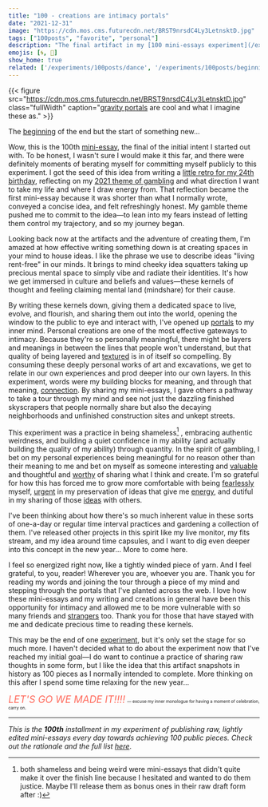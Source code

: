 ```yaml
---
title: "100 - creations are intimacy portals"
date: "2021-12-31"
image: "https://cdn.mos.cms.futurecdn.net/BRST9nrsdC4Ly3LetnsktD.jpg"
tags: ["100posts", "favorite", "personal"]
description: "The final artifact in my [100 mini-essays experiment](/experiments/100posts) exploring the intimacy of creations and the value of sharing your mind with the world."
emojis: [🌀, 🌌]
show_home: true
related: ['/experiments/100posts/dance', '/experiments/100posts/beginnings', '/experiments/100posts/finding-texture', '/experiments/postal-portals', '/experiments/100posts/crazy-ideas', '/experiments/100posts/soothing-fire', '/experiments/100posts/energy-liquidity', '/experiments/100posts/fear', '/experiments/100posts/cafe-encounter', '/experiments/100posts/urgency', '/posts/mid-twenties', '/experiments/100posts/perception']
---
```


{{< figure src="https://cdn.mos.cms.futurecdn.net/BRST9nrsdC4Ly3LetnsktD.jpg" class="fullWidth" caption="[gravity portals](https://www.livescience.com/gravity-portals-solve-dark-matter-gamma-ray-mystery.html) are cool and what I imagine these as." >}}

The [beginning](/experiments/100posts/beginnings) of the end but the start of something new...

Wow, this is the 100th [mini-essay](/experiments/100posts), the final of the initial intent I started out with. To be honest, I wasn't sure I would make it this far, and there were definitely moments of berating myself for committing myself publicly to this experiment. I got the seed of this idea from writing a [little retro for my 24th birthday](/posts/mid-twenties), reflecting on my [2021 theme of gambling]() and what direction I want to take my life and where I draw energy from. That reflection became the first mini-essay because it was shorter than what I normally wrote, conveyed a concise idea, and felt refreshingly honest. My gamble theme pushed me to commit to the idea—to lean into my fears instead of letting them control my trajectory, and so my journey began.

Looking back now at the artifacts and the adventure of creating them, I'm amazed at how effective writing something down is at creating spaces in your mind to house ideas. I like the phrase we use to describe ideas "living rent-free" in our minds. It brings to mind cheeky idea squatters taking up precious mental space to simply vibe and radiate their identities. It's how we get immersed in culture and beliefs and values—these kernels of thought and feeling claiming mental land (mindshare) for their cause.

By writing these kernels down, giving them a dedicated space to live, evolve, and flourish, and sharing them out into the world, opening the window to the public to eye and interact with, I've opened up [portals](https://www.spencerchang.me/experiments/postal-portals/) to my inner mind. Personal creations are one of the most effective gateways to intimacy. Because they're so personally meaningful, there might be layers and meanings in between the lines that people won't understand, but that quality of being layered and [textured](/experiments/100posts/finding-texture) is in of itself so compelling. By consuming these deeply personal works of art and excavations, we get to relate in our own experiences and prod deeper into our own layers. In this experiment, words were my building blocks for meaning, and through that meaning, [connection](https://www.spencerchang.me/experiments/100posts/perception/). By sharing my mini-essays, I gave others a pathway to take a tour through my mind and see not just the dazzling finished skyscrapers that people normally share but also the decaying neighborhoods and unfinished construction sites and unkept streets. 

This experiment was a practice in being shameless[^1] , embracing authentic weirdness, and building a quiet confidence in my ability (and actually building the quality of my ability) through quantity. In the spirit of gambling, I bet on my personal experiences being meaningful for no reason other than their meaning to me and bet on myself as someone interesting and [valuable](https://www.spencerchang.me/experiments/100posts/dance/) and thoughtful and [worthy](https://www.spencerchang.me/experiments/100posts/soothing-fire/) of sharing what I think and create. I'm so grateful for how this has forced me to grow more comfortable with being [fearlessly](https://www.spencerchang.me/experiments/100posts/fear) myself, [urgent](https://www.spencerchang.me/experiments/100posts/urgency/) in my preservation of ideas that give me [energy](https://www.spencerchang.me/experiments/100posts/energy-liquidity/), and dutiful in my sharing of those [ideas](https://www.spencerchang.me/experiments/100posts/crazy-ideas/) with others.

[^1]: both shameless and being weird were mini-essays that didn't quite make it over the finish line because I hesitated and wanted to do them justice. Maybe I'll release them as bonus ones in their raw draft form after :)  

I've been thinking about how there's so much inherent value in these sorts of one-a-day or regular time interval practices and gardening a collection of them. I've released other projects in this spirit like my live monitor, my fits stream, and my idea around time capsules, and I want to dig even deeper into this concept in the new year... More to come here.

I feel so energized right now, like a tightly winded piece of yarn. And I feel grateful, to you, reader! Wherever you are, whoever you are. Thank you for reading my words and joining the tour through a piece of my mind and stepping through the portals that I've planted across the web. I love how these mini-essays and my writing and creations in general have been this opportunity for intimacy and allowed me to be more vulnerable with so many friends and [strangers](https://www.spencerchang.me/experiments/100posts/cafe-encounter/) too. Thank you for those that have stayed with me and dedicate precious time to reading these kernels. 

This may be the end of one [experiment](/experiments), but it's only set the stage for so much more. I haven't decided what to do about the experiment now that I've reached my initial goal—I do want to continue a practice of sharing raw thoughts in some form, but I like the idea that this artifact snapshots in history as 100 pieces as I normally intended to complete. More thinking on this after I spend some time relaxing for the new year...

<span style="font-size: 140%; color:#ff6a5c;">*LET'S GO WE MADE IT!!!!*</span> <span style="font-size: 60%;">— excuse my inner monologue for having a moment of celebration, carry on.</span>

---
*This is the **100th** installment in my experiment of publishing raw, lightly edited mini-essays every day towards achieving 100 public pieces. Check out the rationale and the full list [here](/experiments/100posts/)*.
